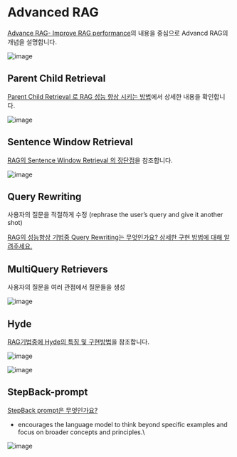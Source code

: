 # Advanced RAG

[Advance RAG- Improve RAG performance](https://luv-bansal.medium.com/advance-rag-improve-rag-performance-208ffad5bb6a)의 내용을 중심으로 Advancd RAG의 개념을 설명합니다.

![image](https://github.com/user-attachments/assets/86654f74-9980-4f70-a0e2-1eb315d0c83a)

## Parent Child Retrieval

[Parent Child Retrieval 로 RAG 성능 향상 시키는 방법](https://github.com/kyopark2014/writing-agent/blob/main/contents/%EC%A7%80%EC%8B%9D_%EC%A6%9D%EA%B0%95_%EC%83%9D%EC%84%B1_%EB%AA%A8%EB%8D%B8_%EC%84%B1%EB%8A%A5_%ED%96%A5%EC%83%81.md)에서 상세한 내용을 확인합니다.

![image](https://github.com/user-attachments/assets/b5342b6b-5185-424d-b012-e64f6f1d1a3f)

## Sentence Window Retrieval

[RAG의 Sentence Window Retrieval 의 장단점](https://github.com/kyopark2014/writing-agent/blob/main/contents/RAG%EC%9D%98_Sentence_Window_Retrieval_%EB%B0%A9%EB%B2%95.md)을 참조합니다.
 

![image](https://github.com/user-attachments/assets/4cf26adb-2a3d-4e5a-ad35-2935c52f4d6b)

## Query Rewriting

사용자의 질문을 적절하게 수정 (rephrase the user’s query and give it another shot)

[RAG의 성능향상 기법중 Query Rewriting는 무엇인가요? 상세한 구현 방법에 대해 알려주세요.](https://github.com/kyopark2014/writing-agent/blob/main/contents/%EC%A7%88%EB%AC%B8%EC%9D%98_%EC%A3%BC%EC%A0%9C_Query_Rewriting_%EA%B8%B0%EB%B2%95_%EC%84%A4%EB%AA%85.md)

## MultiQuery Retrievers

사용자의 질문을 여러 관점에서 질문들을 생성

![image](https://github.com/user-attachments/assets/11f88203-c660-4040-a812-26c2eb436535)

## Hyde

[RAG기법중에 Hyde의 특징 및 구현방법](https://github.com/kyopark2014/writing-agent/blob/main/contents/RAG_%EA%B8%B0%EB%B2%95_%EC%A4%91_Hyde%EC%9D%98_%ED%8A%B9%EC%A7%95%EA%B3%BC_%EA%B5%AC%ED%98%84.md)을 참조합니다.

![image](https://github.com/user-attachments/assets/01d72378-5bfb-441b-8966-87f4791506fc)

![image](https://github.com/user-attachments/assets/fe0f4056-a74d-4c18-9dc7-efce42a74065)

## StepBack-prompt

[StepBack prompt은 무엇인가요?](https://github.com/kyopark2014/writing-agent/blob/main/contents/StepBack_prompt%EC%9D%98_%EC%A3%BC%EC%A0%9C_%EC%96%B8%EC%96%B4%EB%AA%A8%EB%8D%B8_%ED%94%84%EB%A1%AC%ED%94%84%ED%8A%B8_%EA%B8%B0%EB%B2%95.md)

- encourages the language model to think beyond specific examples and focus on broader concepts and principles.\

![image](https://github.com/user-attachments/assets/918829ff-c511-4209-b8ac-5bfebd20d900)




